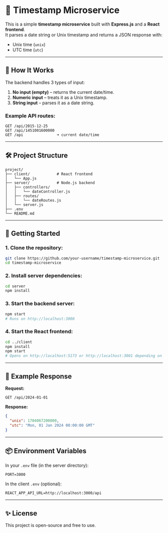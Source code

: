 # 📆 Timestamp Microservice

This is a simple **timestamp microservice** built with **Express.js** and a **React frontend**.  
It parses a date string or Unix timestamp and returns a JSON response with:

- Unix time (`unix`)
- UTC time (`utc`)

---

## 🧠 How It Works

The backend handles 3 types of input:

1. **No input (empty)** – returns the current date/time.
2. **Numeric input** – treats it as a Unix timestamp.
3. **String input** – parses it as a date string.

### Example API routes:

```
GET /api/2015-12-25
GET /api/1451001600000
GET /api               ➜ current date/time
```

---

## 🛠 Project Structure

```
project/
├── client/            # React frontend
│   └── App.js
├── server/            # Node.js backend
│   ├── controllers/
│   │   └── dateController.js
│   ├── routes/
│   │   └── dateRoutes.js
│   └── server.js
├── .env
└── README.md
```

---

## 🚀 Getting Started

### 1. Clone the repository:

```bash
git clone https://github.com/your-username/timestamp-microservice.git
cd timestamp-microservice
```

### 2. Install server dependencies:

```bash
cd server
npm install
```

### 3. Start the backend server:

```bash
npm start
# Runs on http://localhost:3000
```

### 4. Start the React frontend:

```bash
cd ../client
npm install
npm start
# Opens on http://localhost:5173 or http://localhost:3001 depending on Vite/React
```

---

## 🧪 Example Response

**Request:**
```
GET /api/2024-01-01
```

**Response:**
```json
{
  "unix": 1704067200000,
  "utc": "Mon, 01 Jan 2024 00:00:00 GMT"
}
```

---

## 📦 Environment Variables

In your `.env` file (in the server directory):

```env
PORT=3000
```

In the client `.env` (optional):

```env
REACT_APP_API_URL=http://localhost:3000/api
```

---

## ✨ License

This project is open-source and free to use.
